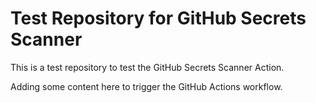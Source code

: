 # Test Repository for GitHub Secrets Scanner

This is a test repository to test the GitHub Secrets Scanner Action.

Adding some content here to trigger the GitHub Actions workflow.
